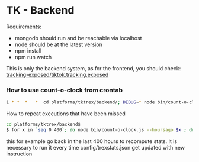 # TK - Backend

Requirements:

- mongodb should run and be reachable via localhost
- node should be at the latest version
- npm install
- npm run watch

This is only the backend system, as for the frontend, you should check: [tracking-exposed/tiktok.tracking.exposed](https://github.com/tracking-exposed/tiktok.tracking.exposed)

### How to use count-o-clock from crontab

```sh
1 * *  *   *  cd platforms/tktrex/backend/; DEBUG=* node bin/count-o-clock.js --hoursago 1 2>&1| tee -a /tmp/count-o-clock.log
```

How to repeat executions that have been missed

```sh
cd platforms/tktrex/backend$
$ for x in `seq 0 400`; do node bin/count-o-clock.js --hoursago $x ; done
```

this for example go back in the last 400 hours to recompute stats. It is necessary to run it every time config/trexstats.json get updated with new instruction
